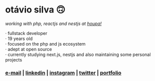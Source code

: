 # otávio silva 🙃

_working with php, reactjs and nestjs at [houpa!](https://www.houpa.app)_

 · fullstack developer <br>
 · 19 years old <br>
 · focused on the php and js ecosystem <br>
 · adept at open source <br>
 · currently studying next.js, nestjs and also maintaining some personal projects


### [e-mail](mailto:otaviosilva2632@gmail.com) | [linkedin](https://www.linkedin.com/in/otaviosilva02) | [instagram](https://www.instagram.com/otaviothor_) | [twitter](https://twitter.com/otaviothor_) | [portfolio](https://otaviothor.github.io/)
